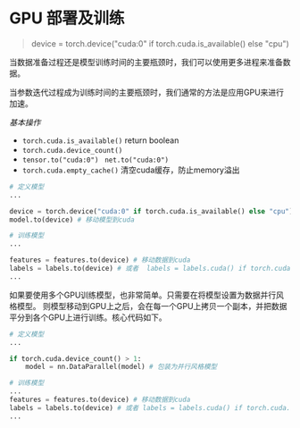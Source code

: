 # GPU 部署及训练

> device = torch.device("cuda:0" if torch.cuda.is_available() else "cpu")

当数据准备过程还是模型训练时间的主要瓶颈时，我们可以使用更多进程来准备数据。

当参数迭代过程成为训练时间的主要瓶颈时，我们通常的方法是应用GPU来进行加速。

*基本操作*

* `torch.cuda.is_available()` return boolean
* `torch.cuda.device_count()` 
* `tensor.to("cuda:0") ` `net.to("cuda:0")`
* `torch.cuda.empty_cache()` 清空cuda缓存，防止memory溢出

<!-- #region -->

```python
# 定义模型
...

device = torch.device("cuda:0" if torch.cuda.is_available() else "cpu")
model.to(device) # 移动模型到cuda

# 训练模型
...

features = features.to(device) # 移动数据到cuda
labels = labels.to(device) # 或者  labels = labels.cuda() if torch.cuda.is_available() else labels
...
```

如果要使用多个GPU训练模型，也非常简单。只需要在将模型设置为数据并行风格模型。
则模型移动到GPU上之后，会在每一个GPU上拷贝一个副本，并把数据平分到各个GPU上进行训练。核心代码如下。

```python
# 定义模型
...

if torch.cuda.device_count() > 1:
    model = nn.DataParallel(model) # 包装为并行风格模型

# 训练模型
...
features = features.to(device) # 移动数据到cuda
labels = labels.to(device) # 或者 labels = labels.cuda() if torch.cuda.is_available() else labels
...
```
<!-- #endregion -->